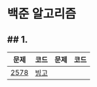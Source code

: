 # 백준 알고리즘

## ## 1.

| 문제                                         | 코드              | 문제 | 코드 |
| -------------------------------------------- | ----------------- | ---- | ---- |
| [2578](https://www.acmicpc.net/problem/2578) | [빙고](./2578.py) |      |      |



